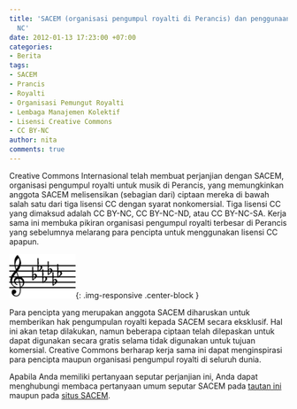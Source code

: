 ```yaml
---
title: 'SACEM (organisasi pengumpul royalti di Perancis) dan penggunaan #lisensiCC
  NC'
date: 2012-01-13 17:23:00 +07:00
categories:
- Berita
tags:
- SACEM
- Prancis
- Royalti
- Organisasi Pemungut Royalti
- Lembaga Manajemen Kolektif
- Lisensi Creative Commons
- CC BY-NC
author: nita
comments: true
---
```


Creative Commons Internasional telah membuat perjanjian dengan SACEM, organisasi pengumpul royalti untuk musik di Perancis, yang memungkinkan anggota SACEM melisensikan (sebagian dari) ciptaan mereka di bawah salah satu dari tiga lisensi CC dengan syarat nonkomersial. Tiga lisensi CC yang dimaksud adalah CC BY-NC, CC BY-NC-ND, atau CC BY-NC-SA. Kerja sama ini membuka pikiran organisasi pengumpul royalti terbesar di Perancis yang sebelumnya melarang para pencipta untuk menggunakan lisensi CC apapun.

![120px-G-flat_Major_key_signature.png](/uploads/120px-G-flat_Major_key_signature.png){: .img-responsive .center-block }

Para pencipta yang merupakan anggota SACEM diharuskan untuk memberikan hak pengumpulan royalti kepada SACEM secara eksklusif. Hal ini akan tetap dilakukan, namun beberapa ciptaan telah dilepaskan untuk dapat digunakan secara gratis selama tidak digunakan untuk tujuan komersial. Creative Commons berharap kerja sama ini dapat menginspirasi para pencipta maupun organisasi pengumpul royalti di seluruh dunia.

Apabila Anda memiliki pertanyaan seputar perjanjian ini, Anda dapat menghubungi membaca pertanyaan umum seputar SACEM pada [tautan ini](http://wiki.creativecommons.org/SACEM-FAQ) maupun pada [situs SACEM](http://www.sacem.fr/cms/home/la-sacem/derniers-communiques-2011/sacem-creative-commons-signent-accord-diffusion-oeuvres).
